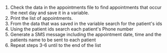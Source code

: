 1. Check the data in the appointments file to find appointments that occur the next day and save it in a variable. 
2.  Print the list of appointments. 
3. From the data that was saved in the variable search for the patient's ids 
4. Using the patient ids search each patient's Phone number 
5. Generate a SMS message including the appointment date, time and the patients name to be sent to each patient  
6. Repeat steps 3-6 until to the end of the list 
